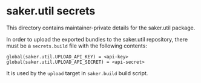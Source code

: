# saker.util secrets

This directory contains maintainer-private details for the saker.util package.

In order to upload the exported bundles to the saker.util repository, there must be a `secrets.build` file with the following contents:

```
global(saker.util.UPLOAD_API_KEY) = <api-key>
global(saker.util.UPLOAD_API_SECRET) = <api-secret>
```

It is used by the `upload` target in `saker.build` build script.